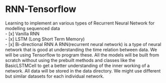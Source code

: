 # RNN-Tensorflow
Learning to implement an various types of Recurrent Neural Network for modelling sequenced data\
    - [x] Vanilla RNN\
    - [x] LSTM (Long Short Term Memory)\
    - [x] Bi-directional RNN
A RNN(recurrent neural network) is a type of neural network that is good at understanding the time relation between data. We will be using Tensorflow to program these. All the models will be built from scratch without using the prebuilt methods and classes like the BasicLSTMCell to get a better understanding of the inner working of a network.
All data will be stored in the data directory. We might use different but similar datasets for each individual network.

